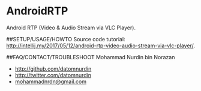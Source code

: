 # AndroidRTP
Android RTP (Video &amp; Audio Stream via VLC Player).

##SETUP/USAGE/HOWTO Source code tutorial: http://intellij.my/2017/05/12/android-rtp-video-audio-stream-via-vlc-player/.

##FAQ/CONTACT/TROUBLESHOOT
Mohammad Nurdin bin Norazan

- http://github.com/datomnurdin
- http://twitter.com/datomnurdin
- mohammadnrdn@gmail.com

